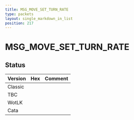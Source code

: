 ```yaml
---
title: MSG_MOVE_SET_TURN_RATE
type: packets
layout: single_markdown_in_list
position: 217
---
```


# MSG_MOVE_SET_TURN_RATE

## Status

Version | Hex | Comment
---------- | ---------- | ---------- 
Classic |  |  
TBC |  |  
WotLK |  |  
Cata |  |  
